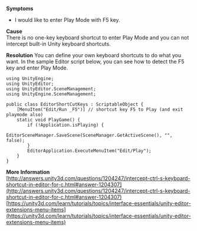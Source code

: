 **Symptoms**

- I would like to enter Play Mode with F5 key.

**Cause**  
There is no one-key keyboard shortcut to enter Play Mode and you can not intercept built-in Unity keyboard shortcuts.  

**Resolution** 
You can define your own keyboard shortcuts to do what you want. In the sample Editor script below, you can see how to detect the F5 key and enter Play Mode. 
```
using UnityEngine;
using UnityEditor;
using UnityEditor.SceneManagement;
using UnityEngine.SceneManagement;

public class EditorShortCutKeys : ScriptableObject {
    [MenuItem("Edit/Run _F5")] // shortcut key F5 to Play (and exit playmode also)
    static void PlayGame() {
        if (!Application.isPlaying) {
            EditorSceneManager.SaveScene(SceneManager.GetActiveScene(), "", false);
        }
        EditorApplication.ExecuteMenuItem("Edit/Play");
    }
}

```

  **More Information**
  [http://answers.unity3d.com/questions/1204247/intercept-ctrl-s-keyboard-shortcut-in-editor-for-c.html#answer-1204307](http://answers.unity3d.com/questions/1204247/intercept-ctrl-s-keyboard-shortcut-in-editor-for-c.html#answer-1204307)
[https://unity3d.com/learn/tutorials/topics/interface-essentials/unity-editor-extensions-menu-items](https://unity3d.com/learn/tutorials/topics/interface-essentials/unity-editor-extensions-menu-items)       